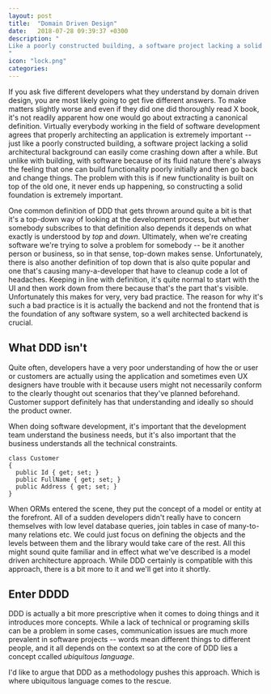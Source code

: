 ```yaml
---
layout: post
title:  "Domain Driven Design"
date:   2018-07-28 09:39:37 +0300
description: "
Like a poorly constructed building, a software project lacking a solid architectural background can easily come crashing down after a while. It doesn't happen immediately, it usually takes a bit of place on the structure to happen. It also takes time.  
"
icon: "lock.png"
categories:
---
```

If you ask five different developers what they understand by domain driven design, you are most likely going to get five different answers. To make matters slightly worse and even if they did one did thoroughly read X book, it's not readily apparent how one would go about extracting a canonical definition. Virtually everybody working in the field of software development agrees that properly architecting an application is extremely important -- just like a poorly constructed building, a software project lacking a solid architectural background can easily come crashing down after a while. But unlike with building, with software because of its fluid nature there's always the feeling that one can build functionality poorly initially and then go back and change things. The problem with this is if new functionality is built on top of the old one, it never ends up happening, so constructing a solid foundation is extremely important. 

One common definition of DDD that gets thrown around quite a bit is that it's a top-down way of looking at the development process, but whether somebody subscribes to that definition also depends it depends on what exactly is understood by *top* and *down*. Ultimately, when we're creating software we're trying to solve a problem for somebody -- be it another person or business, so in that sense, top-down makes sense. Unfortunately, there is also another definition of top down that is also quite popular and one that's causing many-a-developer that have to cleanup code a lot of headaches. Keeping in line with definition, it's quite normal to start with the UI and then work down from there because that's the part that's visible. Unfortunately this makes for very, very bad practice. The reason for why it's such a bad practice is it is actually the backend and not the frontend that is the foundation of any software system, so a well architected backend is crucial.

## What DDD isn't
Quite often, developers have a very poor understanding of how the or user or customers are actually using the application and sometimes even UX designers have trouble with it because users might not necessarily conform to the clearly thought out scenarios that they've planned beforehand. Customer support definitely has that understanding and ideally so should the product owner. 

When doing software development, it's important that the development team understand the business needs, but it's also important that the business understands all the technical constraints.

<pre><code>class Customer
{
  public Id { get; set; }
  public FullName { get; set; }
  public Address { get; set; }
} 
</code></pre>

<!-- While a PO will most certainly not write any code, he or she can definitely define something like this in enterprise architect.  -->

When ORMs entered the scene, they put the concept of a model or entity at the forefront. All of a sudden developers didn't really have to concern themselves with low level database queries, join tables in case of many-to-many relations etc. We could just focus on defining the objects and the levels between them and the library would take care of the rest. All this might sound quite familiar and in effect what we've described is a model driven architecture approach.  While DDD certainly is compatible with this approach, there is a bit more to it and we'll get into it shortly.

## Enter DDDD
DDD is actually a bit more prescriptive when it comes to doing things and it introduces more concepts. While a lack of technical or programing skills can be a problem in some cases, communication issues are much more prevalent in software projects -- words mean different things to different people, and it all depends on the context so at the core of DDD lies a concept ccalled *ubiquitous language*.

I'd like to argue that DDD as a methodology pushes this approach. Which is where ubiquitous language comes to the rescue.

